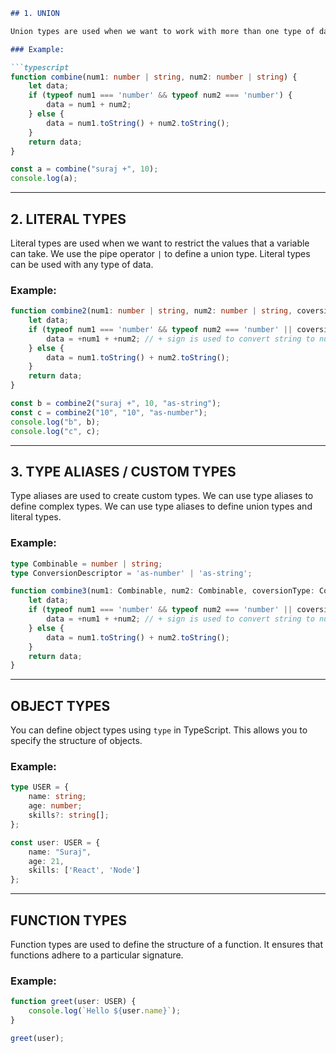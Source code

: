 ```markdown
## 1. UNION

Union types are used when we want to work with more than one type of data. We use the pipe operator `|` to define a union type. Union types can be used with any type of data.

### Example:

```typescript
function combine(num1: number | string, num2: number | string) {
    let data;
    if (typeof num1 === 'number' && typeof num2 === 'number') {
        data = num1 + num2;
    } else {
        data = num1.toString() + num2.toString();
    }
    return data;
}

const a = combine("suraj +", 10);
console.log(a);
```

---

## 2. LITERAL TYPES

Literal types are used when we want to restrict the values that a variable can take. We use the pipe operator `|` to define a union type. Literal types can be used with any type of data.

### Example:

```typescript
function combine2(num1: number | string, num2: number | string, coversionType: 'as-number' | 'as-string') {
    let data;
    if (typeof num1 === 'number' && typeof num2 === 'number' || coversionType === 'as-number') {
        data = +num1 + +num2; // + sign is used to convert string to number
    } else {
        data = num1.toString() + num2.toString();
    }
    return data;
}

const b = combine2("suraj +", 10, "as-string");
const c = combine2("10", "10", "as-number");
console.log("b", b);
console.log("c", c);
```

---

## 3. TYPE ALIASES / CUSTOM TYPES

Type aliases are used to create custom types. We can use type aliases to define complex types. We can use type aliases to define union types and literal types.

### Example:

```typescript
type Combinable = number | string;
type ConversionDescriptor = 'as-number' | 'as-string';

function combine3(num1: Combinable, num2: Combinable, coversionType: ConversionDescriptor) {
    let data;
    if (typeof num1 === 'number' && typeof num2 === 'number' || coversionType === 'as-number') {
        data = +num1 + +num2; // + sign is used to convert string to number
    } else {
        data = num1.toString() + num2.toString();
    }
    return data;
}
```

---

## OBJECT TYPES

You can define object types using `type` in TypeScript. This allows you to specify the structure of objects.

### Example:

```typescript
type USER = {
    name: string;
    age: number;
    skills?: string[];
};

const user: USER = {
    name: "Suraj",
    age: 21,
    skills: ['React', 'Node']
};
```

---

## FUNCTION TYPES

Function types are used to define the structure of a function. It ensures that functions adhere to a particular signature.

### Example:

```typescript
function greet(user: USER) {
    console.log(`Hello ${user.name}`);
}

greet(user);
```
```